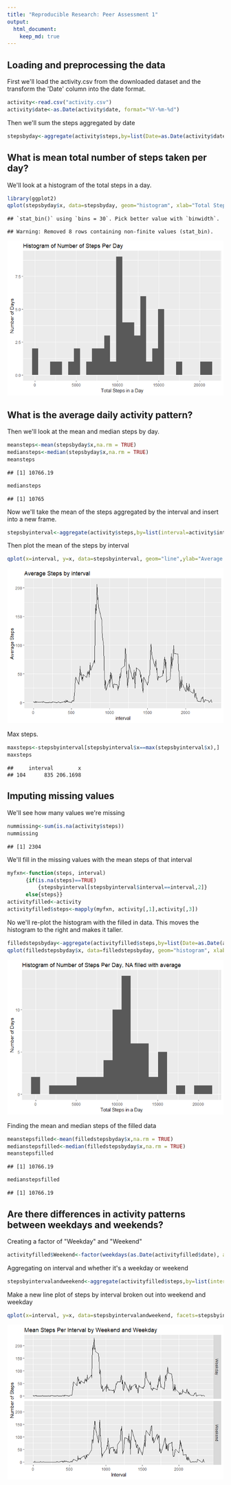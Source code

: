 ```yaml
---
title: "Reproducible Research: Peer Assessment 1"
output: 
  html_document:
    keep_md: true
---
```




## Loading and preprocessing the data

First we'll load the activity.csv from the downloaded dataset and the transform the 'Date' column into the date format.

```r
activity<-read.csv("activity.csv")
activity$date<-as.Date(activity$date, format="%Y-%m-%d")
```


Then we'll sum the steps aggregated by date

```r
stepsbyday<-aggregate(activity$steps,by=list(Date=as.Date(activity$date)),FUN=sum)
```


## What is mean total number of steps taken per day?

We'll look at a histogram of the total steps in a day.


```r
library(ggplot2)
qplot(stepsbyday$x, data=stepsbyday, geom="histogram", xlab="Total Steps in a Day", ylab="Number of Days", main="Histogram of Number of Steps Per Day")
```

```
## `stat_bin()` using `bins = 30`. Pick better value with `binwidth`.
```

```
## Warning: Removed 8 rows containing non-finite values (stat_bin).
```

![](PA1_template_files/figure-html/Histogram-1.png)<!-- -->

## What is the average daily activity pattern?

Then we'll look at the mean and median steps by day.


```r
meansteps<-mean(stepsbyday$x,na.rm = TRUE)
mediansteps<-median(stepsbyday$x,na.rm = TRUE)
meansteps
```

```
## [1] 10766.19
```

```r
mediansteps
```

```
## [1] 10765
```

Now we'll take the mean of the steps aggregated by the interval and insert into a new frame.


```r
stepsbyinterval<-aggregate(activity$steps,by=list(interval=activity$interval),FUN=mean, na.rm=TRUE)
```

Then plot the mean of the steps by interval


```r
qplot(x=interval, y=x, data=stepsbyinterval, geom="line",ylab="Average Steps", main="Average Steps by interval")
```

![](PA1_template_files/figure-html/intervalplot-1.png)<!-- -->

Max steps.


```r
maxsteps<-stepsbyinterval[stepsbyinterval$x==max(stepsbyinterval$x),]
maxsteps
```

```
##     interval        x
## 104      835 206.1698
```

## Imputing missing values

We'll see how many values we're missing


```r
nummissing<-sum(is.na(activity$steps))
nummissing
```

```
## [1] 2304
```

We'll fill in the missing values with the mean steps of that interval


```r
myfxn<-function(steps, interval)
      {if(is.na(steps)==TRUE)
          {stepsbyinterval[stepsbyinterval$interval==interval,2]}
      else{steps}}
activityfilled<-activity
activityfilled$steps<-mapply(myfxn, activity[,1],activity[,3])
```

No we'll re-plot the histogram with the filled in data. This moves the histogram to the right and makes it taller.


```r
filledstepsbyday<-aggregate(activityfilled$steps,by=list(Date=as.Date(activityfilled$date)),FUN=sum)
qplot(filledstepsbyday$x, data=filledstepsbyday, geom="histogram", xlab="Total Steps in a Day", ylab="Number of Days", main="Histogram of Number of Steps Per Day, NA filled with average", bins=20)
```

![](PA1_template_files/figure-html/FilledHistogram-1.png)<!-- -->

Finding the mean and median steps of the filled data


```r
meanstepsfilled<-mean(filledstepsbyday$x,na.rm = TRUE)
medianstepsfilled<-median(filledstepsbyday$x,na.rm = TRUE)
meanstepsfilled
```

```
## [1] 10766.19
```

```r
medianstepsfilled
```

```
## [1] 10766.19
```

## Are there differences in activity patterns between weekdays and weekends?

Creating a factor of "Weekday" and "Weekend"


```r
activityfilled$Weekend<-factor(weekdays(as.Date(activityfilled$date), abbreviate=FALSE), levels=c("Monday", "Tuesday", "Wednesday","Thursday","Friday","Saturday","Sunday"),labels = c("Weekday","Weekday","Weekday","Weekday","Weekday","Weekend", "Weekend"))
```

Aggregating on interval and whether it's a weekday or weekend


```r
stepsbyintervalandweekend<-aggregate(activityfilled$steps,by=list(interval=activityfilled$interval, weekend=activityfilled$Weekend),FUN=mean, na.rm=TRUE)
```

Make a new line plot of steps by interval broken out into weekend and weekday


```r
qplot(x=interval, y=x, data=stepsbyintervalandweekend, facets=stepsbyintervalandweekend$weekend~., geom="line", xlab="Interval",ylab="Number of Steps", main="Mean Steps Per Interval by Weekend and Weekday")
```

![](PA1_template_files/figure-html/weekendplot-1.png)<!-- -->

